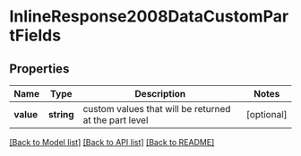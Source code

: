 # InlineResponse2008DataCustomPartFields

## Properties
Name | Type | Description | Notes
------------ | ------------- | ------------- | -------------
**value** | **string** | custom values that will be returned at the part level | [optional] 

[[Back to Model list]](../../README.md#documentation-for-models) [[Back to API list]](../../README.md#documentation-for-api-endpoints) [[Back to README]](../../README.md)

